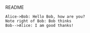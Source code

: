 README
<i class="icon-cog"></i>

```sequence
Alice->Bob: Hello Bob, how are you?
Note right of Bob: Bob thinks
Bob-->Alice: I am good thanks!
```